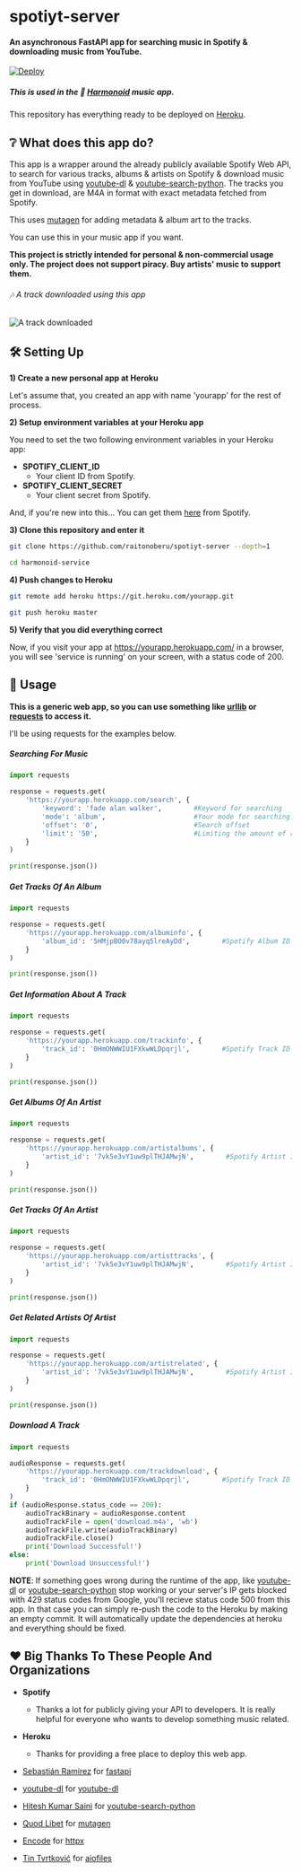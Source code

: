 # spotiyt-server


#### An asynchronous FastAPI app for searching music in Spotify & downloading music from YouTube.

[![Deploy](https://www.herokucdn.com/deploy/button.svg)](https://heroku.com/deploy)

##### This is used in the 🎵 [Harmonoid](https://github.com/alexmercerind/harmonoid) music app.


This repository has everything ready to be deployed on [Heroku](https://heroku.com).

## ❔ What does this app do?

This app is a wrapper around the already publicly available Spotify Web API, to search for various tracks, albums & artists on Spotify & download music from YouTube using [youtube-dl](https://github.com/ytdl-org/youtube-dl) & [youtube-search-python](https://github.com/alexmercerind/youtube-search-python). The tracks you get in download, are M4A in format with exact metadata fetched from Spotify.

This uses [mutagen](https://github.com/quodlibet/mutagen) for adding metadata & album art to the tracks.

You can use this in your music app if you want.

**This project is strictly intended for personal & non-commercial usage only. The project does not support piracy. Buy artists' music to support them.**

###### 🎶 A track downloaded using this app

![A track downloaded](/downloaded_track.PNG)


## 🛠 Setting Up


**1) Create a new personal app at Heroku**

Let's assume that, you created an app with name 'yourapp' for the rest of process.


**2) Setup environment variables at your Heroku app**

You need to set the two following environment variables in your Heroku app:

- **SPOTIFY_CLIENT_ID**
  - Your client ID from Spotify.
- **SPOTIFY_CLIENT_SECRET**
  - Your client secret from Spotify.

And, if you're new into this... You can get them [here](https://developer.spotify.com/documentation/general/guides/app-settings/) from Spotify.

**3) Clone this repository and enter it**

```bash
git clone https://github.com/raitonoberu/spotiyt-server --depth=1

cd harmonoid-service
```

**4) Push changes to Heroku**

```bash
git remote add heroku https://git.heroku.com/yourapp.git

git push heroku master
```

**5) Verify that you did everything correct**

Now, if you visit your app at https://yourapp.herokuapp.com/ in a browser, you will see 'service is running' on your screen, with a status code of 200.


## 📐 Usage


**This is a generic web app, so you can use something like [urllib](https://docs.python.org/3/library/urllib.html) or [requests](https://github.com/psf/requests) to access it.**

I'll be using requests for the examples below.

##### Searching For Music

```python
import requests

response = requests.get(
    'https://yourapp.herokuapp.com/search', {
        'keyword': 'fade alan walker',        #Keyword for searching
        'mode': 'album',                      #Your mode for searching. Valid modes are 'album', 'track', & 'artist'
        'offset': '0',                        #Search offset
        'limit': '50',                        #Limiting the amount of results
    }
)

print(response.json())
```

##### Get Tracks Of An Album

```python
import requests

response = requests.get(
    'https://yourapp.herokuapp.com/albuminfo', {
        'album_id': '5HMjpBO0v78ayq5lreAyDd',        #Spotify Album ID of the track
    }
)

print(response.json())
```

##### Get Information About A Track

```python
import requests

response = requests.get(
    'https://yourapp.herokuapp.com/trackinfo', {
        'track_id': '0HmONWWIU1FXkwWLDpqrjl',        #Spotify Track ID of the track
    }
)

print(response.json())
```

##### Get Albums Of An Artist

```python
import requests

response = requests.get(
    'https://yourapp.herokuapp.com/artistalbums', {
        'artist_id': '7vk5e3vY1uw9plTHJAMwjN',        #Spotify Artist ID of the artist
    }
)

print(response.json())
```

##### Get Tracks Of An Artist

```python
import requests

response = requests.get(
    'https://yourapp.herokuapp.com/artisttracks', {
        'artist_id': '7vk5e3vY1uw9plTHJAMwjN',        #Spotify Artist ID of the artist
    }
)

print(response.json())
```

##### Get Related Artists Of Artist

```python
import requests

response = requests.get(
    'https://yourapp.herokuapp.com/artistrelated', {
        'artist_id': '7vk5e3vY1uw9plTHJAMwjN',        #Spotify Artist ID of the artist
    }
)

print(response.json())
```

##### Download A Track

```python
import requests

audioResponse = requests.get(
    'https://yourapp.herokuapp.com/trackdownload', {
        'track_id': '0HmONWWIU1FXkwWLDpqrjl',        #Spotify Track ID of the track
    }
)
if (audioResponse.status_code == 200):
    audioTrackBinary = audioResponse.content
    audioTrackFile = open('download.m4a', 'wb')
    audioTrackFile.write(audioTrackBinary)
    audioTrackFile.close()
    print('Download Successful!')
else:
    print('Download Unsuccessful!')
```

**NOTE**: If something goes wrong during the runtime of the app, like [youtube-dl](https://github.com/ytdl-org/youtube-dl) or [youtube-search-python](https://github.com/alexmercerind/youtube-search-python) stop working or your server's IP gets blocked with 429 status codes from Google, you'll recieve status code 500 from this app.
In that case you can simply re-push the code to the Heroku by making an empty commit. It will automatically update the dependencies at heroku and everything should be fixed.


## ❤ Big Thanks To These People And Organizations

- **Spotify**
  - Thanks a lot for publicly giving your API to developers. It is really helpful for everyone who wants to develop something music related.

- **Heroku**
  - Thanks for providing a free place to deploy this web app.


- [Sebastián Ramírez](https://github.com/tiangolo) for [fastapi](https://github.com/tiangolo/fastapi)
- [youtube-dl](https://github.com/ytdl-org) for [youtube-dl](https://github.com/ytdl-org/youtube-dl)
- [Hitesh Kumar Saini](https://github.com/alexmercerind) for [youtube-search-python](https://github.com/alexmercerind/youtube-search-python)
- [Quod Libet](https://github.com/quodlibet) for [mutagen](https://github.com/quodlibet/mutagen)
- [Encode](https://github.com/encode) for [httpx](https://github.com/encode/httpx)
- [Tin Tvrtković](https://github.com/Tinche) for [aiofiles](https://github.com/Tinche/aiofiles)
